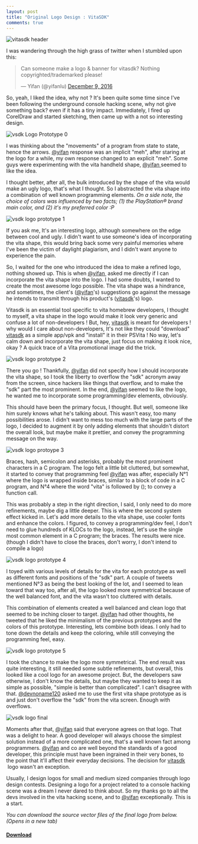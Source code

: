 ```yaml
--- 
layout: post 
title: "Original Logo Design : VitaSDK" 
comments: true
---
```

<img src="/images/content/vitasdk-header.png" class="content-image" alt="vitasdk header"/>

<p> I was wandering through the high grass of twitter when I stumbled upon this:

<blockquote class="twitter-tweet" data-lang="en">
    <p lang="en" dir="ltr">
    Can someone make a logo &amp; banner for vitasdk? Nothing copyrighted/trademarked please!</p>&mdash; Yifan (@yifanlu) 
    <a href="https://twitter.com/yifanlu/status/807363364783464448?ref_src=twsrc%5Etfw" target="_blank" >December 9, 2016</a>
</blockquote>

So, yeah, I liked the idea, why not ? It's been quite some time since I've been following the underground console hacking scene, why not give something back? even if it has a tiny impact. Immediately, I fired up CorelDraw and started sketching, then came up with a not so interesting design. </p>

<!--more-->

<img src="/images/content/vsdk1.png" class="content-image" alt="vsdk Logo Prototype 0"/>

<p> I was thinking about the "movements" of a program from state to state, hence the arrows. <a href="https://twitter.com/yifanlu">@yifan</a> response was an implicit "meh", after staring at the logo for a while, my own response changed to an explicit "meh". Some guys were experimenting with the vita handheld shape, <a href="https://twitter.com/yifanlu">@yifan </a> seemed to like the idea.</p>
<p> I thought better, after all, the bulk introduced by the shape of the vita would make an ugly logo, that's what I thought. So I abstracted the vita shape into a combination of well known programming elements. <em> On a side note, the choice of colors was influenced by two facts; (1) the PlayStation&reg; brand main color, and (2) it's my preferred color :P</em></p>

<img src="/images/content/vsdk2.png" alt="vsdk logo prototype 1" class="content-image" />

<p>If you ask me, It's an interesting logo, although somewhere on the edge between cool and ugly. I didn't want to use someone's idea of incorporating the vita shape, this would bring back some very painful memories where I've been the victim of daylight plagiarism, and I didn't want anyone to experience the pain.</p>
<p>So, I waited for the one who introduced the idea to make a refined logo, nothing showed up. This is when <a href="https://twitter.com/yifanlu">@yifan </a> asked me directly if I can incorporate the vita shape into the logo. I had some doubts, I wanted to create the most awesome logo possible. The vita shape was a hindrance, and sometimes, the client's (<a href="https://twitter.com/yifanlu">@yifan</a>'s) suggestions go against the message he intends to transmit through his product's (<a href="https://vitasdk.org/">vitasdk</a>'s) logo.</p> 
<p>Vitasdk is an essential tool specific to vita homebrew developers, I thought to myself, a vita shape in the logo would make it look very generic and confuse a lot of non-developers ! But, hey, <a href="https://vitasdk.org/">vitasdk</a> is meant for developers ! why would I care about non-developers, It's not like they could "download" <a href="https://vitasdk.org/">vitasdk</a> as a simple app/vpk and "install" it in their PSVita ! No way, let's calm down and incorporate the vita shape, just focus on making it look nice, okay ? A quick trace of a Vita promotional image did the trick.</p>

<img src="/images/content/vsdk3.png" alt="vsdk logo prototype 2" class="content-image" />

<p>There you go ! Thankfully, <a href="https://twitter.com/yifanlu">@yifan</a> did not specify how I should incorporate the vita shape, so I took the liberty to overflow the "sdk" acronym away from the screen, since hackers like things that overflow, and to make the "sdk" part the most prominent. In the end, <a href="https://twitter.com/yifanlu">@yifan</a> seemed to like the logo, he wanted me to incorporate some programming/dev elements, obviously. </p>
<p>This should have been the primary focus, I thought. But well, someone like him surely knows what he's talking about. This wasn't easy, too many possibilities arose. I didn't want to mess too much with the large parts of the logo, I decided to augment it by only adding elements that shouldn't distort the overall look, but maybe make it prettier, and convey the programming message on the way.</p>

<img src="/images/content/vsdk-protos1.png" alt="vsdk logo protoype 3" class="content-image" />

<p>Braces, hash, semicolon and asterisks, probably the most prominent characters in a C program. The logo felt a little bit cluttered, but somewhat, it started to convey that programming feel <a href="https://twitter.com/yifanlu">@yifan</a> was after, especially N°1 where the logo is wrapped inside braces, similar to a block of code in a C program, and N°4 where the word "vita" is followed by (); to convey a function call. </p>
<p>This was probably a step in the right direction, I said, I only need to do more refinements, maybe dig a little deeper. This is where the second system effect kicked in. Let's add more details to the vita shape, use cooler fonts and enhance the colors. I figured, to convey a programming/dev feel, I don't need to glue hundreds of KLOCs to the logo, instead, let's use the single most common element in a C program; the braces. The results were nice. (though I didn't have to close the braces, don't worry, I don't intend to compile a logo) </p>

<img src="/images/content/vsdk-protos2.png" alt="vsdk logo prototype 4" class="content-image"/>

<p> I toyed with various levels of details for the vita for each prototype as well as different fonts and positions of the "sdk" part. A couple of tweets mentioned N°3 as being the best looking of the lot, and I seemed to lean toward that way too, after all, the logo looked more symmetrical because of the well balanced font, and the vita wasn't too cluttered with details.</p>
<p>This combination of elements created a well balanced and clean logo that seemed to be inching closer to target. <a href="https://twitter.com/yifanlu">@yifan</a> had other thoughts, he tweeted that he liked the minimalism of the previous prototypes and the colors of this prototype. Interesting, lets combine both ideas. I only had to tone down the details and keep the coloring, while still conveying the programming feel, easy.</p>

<img src="/images/content/vsdk13.png" alt="vsdk logo prototype 5" class="content-image" />

<p>I took the chance to make the logo more symmetrical. The end result was quite interesting, it still needed some subtle refinements, but overall, this looked like a cool logo for an awesome project. But, the developers saw otherwise, I don't know the details, but maybe they wanted to keep it as simple as possible, "simple is better than complicated". I can't disagree with that. <a href="https://twitter.com/devnoname120">@devnoname120</a> asked me to use the first vita shape prototype as is and just don't overflow the "sdk" from the vita screen. Enough with overflows.</p>

<img src="/images/content/vsdk_final2.png" alt="vsdk logo final" class="content-image"/> 

<p>Moments after that, <a href="https://twitter.com/yifanlu">@yifan</a> said that everyone agrees on that logo. That was a delight to hear. A good developer will always choose the simplest solution instead of a more complicated one, that's a well known fact among programmers. <a href="https://twitter.com/yifanlu">@yifan</a> and co are well beyond the standards of a good developer, this principle must have been ingrained in their very bones, to the point that it'll affect their everyday decisions. The decision for <a href="https://vitasdk.org/">vitasdk </a> logo wasn't an exception.</p> 
<p>Usually, I design logos for small and medium sized companies through logo design contests. Designing a logo for a project related to a console hacking scene was a dream I never dared to think about. So my thanks go to all the devs involved in the vita hacking scene, and to <a href="https://twitter.com/yifanlu">@yifan</a> exceptionally. This is a start.</p>

<p>
<em>You can download the source vector files of the final logo from below. (Opens in a new tab) </em>
<h4>
    <a href="https://mega.nz/#!mAZFFCDS!38rxhpewO5l-UheyHylqX7dZyZwQwQhfqb5USNoe1uk" target="_blank">Download</a>
</h4>
</p>